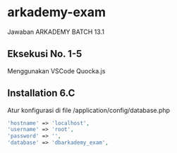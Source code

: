 # arkademy-exam
Jawaban ARKADEMY BATCH 13.1

## Eksekusi No. 1-5
Menggunakan VSCode Quocka.js
## Installation 6.C
Atur konfigurasi di file /application/config/database.php
```php
'hostname' => 'localhost',
'username' => 'root',
'password' => '',
'database' => 'dbarkademy_exam',
```

